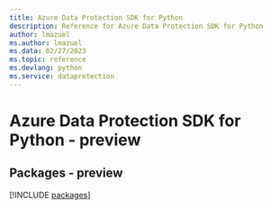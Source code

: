 ```yaml
---
title: Azure Data Protection SDK for Python
description: Reference for Azure Data Protection SDK for Python
author: lmazuel
ms.author: lmazuel
ms.data: 02/27/2023
ms.topic: reference
ms.devlang: python
ms.service: dataprotection
---
```

# Azure Data Protection SDK for Python - preview
## Packages - preview
[!INCLUDE [packages](data-protection-index.md)]